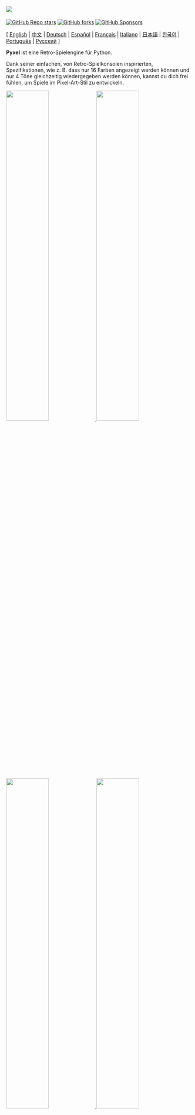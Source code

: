   # <img src="images/pyxel_logo_152x64.png">

[![GitHub Repo stars](https://img.shields.io/github/stars/kitao/pyxel?style=social)](https://github.com/kitao/pyxel)
[![GitHub forks](https://img.shields.io/github/forks/kitao/pyxel?style=social)](https://github.com/kitao/pyxel)
[![GitHub Sponsors](https://img.shields.io/github/sponsors/kitao?label=Sponsor%20me&logo=github%20sponsors&style=social)](https://github.com/sponsors/kitao)

[ [English](../README.md) | [中文](README.cn.md) | [Deutsch](README.de.md) | [Español](README.es.md) | [Français](README.fr.md) | [Italiano](README.it.md) | [日本語](README.ja.md) | [한국어](README.ko.md) | [Português](README.pt.md) | [Русский](README.ru.md) ]

**Pyxel** ist eine Retro-Spielengine für Python.

Dank seiner einfachen, von Retro-Spielkonsolen inspirierten, Spezifikationen, wie z. B. dass nur 16 Farben angezeigt werden können und nur 4 Töne gleichzeitig wiedergegeben werden können, kannst du dich frei fühlen, um Spiele im Pixel-Art-Stil zu entwickeln.

<a href="../pyxel/examples/01_hello_pyxel.py" target="_blank">
<img src="images/01_hello_pyxel.gif" width="48%">
</a>

<a href="../pyxel/examples/02_jump_game.py" target="_blank">
<img src="images/02_jump_game.gif" width="48%">
</a>

<a href="../pyxel/examples/03_draw_api.py" target="_blank">
<img src="images/03_draw_api.gif" width="48%">
</a>

<a href="../pyxel/examples/04_sound_api.py" target="_blank">
<img src="images/04_sound_api.gif" width="48%">
</a>

<a href="images/image_tilemap_editor.gif" target="_blank">
<img src="images/image_tilemap_editor.gif" width="48%">
</a>

<a href="images/sound_music_editor.gif" target="_blank">
<img src="images/sound_music_editor.gif" width="48%">
</a>

Die Spezifikationen von Pyxel beziehen sich auf die genialen [PICO-8](https://www.lexaloffle.com/pico-8.php) und [TIC-80](https://tic.computer/).

Pyxel ist quelloffen und kostenlos zu verwenden. Fang an, ein Retro-Spiel mit Pyxel zu entwickeln!

## Spezifikationen

- Läuft unter Windows, Mac, und Linux
- Programming with Python
- 16 color palette
- 3 Image-Banks in der Größe 256x256
- 256x256 große 8 Tilemaps
- 4 Kanäle mit 64 definierbaren Tönen
- 8 Musikspuren, die beliebige Klänge kombinieren können
- Tastatur-, Maus- und Gamepad-Eingaben
- Bild- und Toneditor

### Farbpalette

<img src="images/05_color_palette.png">

<img src="images/pyxel_palette.png">

## Installationsanleitung

Es gibt zwei Arten von Pyxel, eine Package-Version und eine Standalone-Version.

### Install Packaged Version

Die Package-Version von Pyxel nutzt Pyxel als ein Python Extension Modul.

Empfohlen für diejenigen, die mit der Verwaltung von Python-Paketen mit dem `pip`-Befehl vertraut sind oder die vollwertige Python-Anwendungen entwickeln wollen.

**Windows**

Nach der Installation von [Python3](https://www.python.org/) (Version 3.7 oder höher), führe folgenden Befehl aus:

```sh
pip install -U pyxel
```

**Mac**

Nach der Installation von [Python3](https://www.python.org/) (version 3.7oder höher), führe folgenden Befehl aus:

```sh
pip3 install -U pyxel
```

**Linux**

Nach der Installation des SDL2-Packages (`libsdl2-dev` für Ubuntu), [Python3](https://www.python.org/) (version 3.7 oder höher) und `python3-pip`, führe folgenden Befehl aus:

```sh
sudo pip3 install -U pyxel
```

Wenn das oben genannte nicht funktioniert, versuche Pyxel selber zu kompilieren, indem du die folgenden Schritte befolgst, wofür `cmake` und `rust` installiert werden müssen:

```sh
git clone https://github.com/kitao/pyxel.git
cd pyxel
make clean all
sudo pip3 install .
```

### Installation der Standalone-Version

Die Standalone-Version von Pyxel verwendet Pyxel als eigenständiges Werkzeug, das nicht von Python abhängig ist.

Empfohlen für diejenigen, die einfach mit dem Programmieren beginnen wollen, ohne sich um Python-Einstellungen zu kümmern, oder für diejenigen, die sofort Pyxel-Spiele spielen wollen.

**Windows**

Lade die neueste Version des Windows-Installationsprogramms (`pyxel-[version]-windows-setup.exe`) von der [Download-Seite](https://github.com/kitao/pyxel/releases) herunter.

**Mac**

Nach der Installation von [Homebrew](https://brew.sh/), führe folgenden Befehl aus:

```sh
brew tap kitao/pyxel
brew install pyxel
```

**Linux**

Nach der Installation des SDL2-Packages (`libsdl2-dev` für Ubuntu) und [Homebrew](https://brew.sh/), führe folgenden Befehl aus:

```sh
brew tap kitao/pyxel
brew install pyxel
```

Falls die oben gennanten Schritte nicht funktionieren, versuche die Package-Version selber zu kompilieren.

### Try Pyxel Examples

Nach der Installation von Pyxel kannst du die Beispiele von Pyxel mit dem folgenden Befehl in das aktuelle Verzeichnis kopieren:

```sh
pyxel copy_examples
```

Die zu kopierenden Beispiele lauten wie folgt:

- [01_hello_pyxel.py](../pyxel/examples/01_hello_pyxel.py) - Einfaches Fenster
- [02_jump_game.py](../pyxel/examples/02_jump_game.py) - Spring Spiel mit Pyxel-Ressource-Datei
- [03_draw_api.py](../pyxel/examples/03_draw_api.py) - Demonstration der Zeichen-APIs
- [04_sound_api.py](../pyxel/examples/04_sound_api.py) - Demonstration of Sound-APIs
- [05_color_palette.py](../pyxel/examples/05_color_palette.py) - Farbpalleten Liste
- [06_click_game.py](../pyxel/examples/06_click_game.py) - Maus-Klick-Spiel
- [07_snake.py](../pyxel/examples/07_snake.py) - Snake mit BGM
- [08_triangle_api.py](../pyxel/examples/08_triangle_api.py) - Demonstration of triangle drawing APIs
- [09_shooter.py](../pyxel/examples/09_shooter.py) - Shoot'em up mit Displayübergängen
- [10_platformer.py](../pyxel/examples/10_platformer.py) - Side-Scroller Platform Spiel mit Karte
- [11_offscreen.py](../pyxel/examples/11_offscreen.py) - Offscreen rendering with Image class
- [30SecondsOfDaylight.pyxapp](images/30SecondsOfDaylight.gif) - 1st Pyxel Jam winning game by [Adam](https://twitter.com/helpcomputer0)

Führe eines der Beispiele mit folgendem Befehl aus:

```sh
cd pyxel_examples
pyxel run 01_hello_pyxel.py
pyxel play 30SecondsOfDaylight.pyxapp
```

## Verwendung

### Eine Pyxel-Anwendung erstellen

Nachdem du das Pyxel-Modul in Ihr Python-Skript importiert hast, gib zunächst die Fenstergröße mit der Funktion `init` an und starten dann die Pyxel-Anwendung mit der Funktion `run`.

```python
import pyxel

pyxel.init(160, 120)

def update():
    if pyxel.btnp(pyxel.KEY_Q):
        pyxel.quit()

def draw():
    pyxel.cls(0)
    pyxel.rect(10, 10, 20, 20, 11)

pyxel.run(update, draw)
```

Die Argumente der Funktion `run` sind die `update` Funktion, um jedes Bild zu aktualisieren, und die Funktion `draw`, um den Bildschirm bei Bedarf zu zeichnen.

In einer tatsächlichen Anwendung ist es empfehlenswert, den Pyxel-Code in eine Klasse zu verpacken, wie unten dargestellt:

```python
import pyxel

class App:
    def __init__(self):
        pyxel.init(160, 120)
        self.x = 0
        pyxel.run(self.update, self.draw)

    def update(self):
        self.x = (self.x + 1) % pyxel.width

    def draw(self):
        pyxel.cls(0)
        pyxel.rect(self.x, 0, 8, 8, 9)

App()
```

Es ist auch möglich, einfachen Code zu schreiben, der die Funktionen `show` und `flip` verwendet, um einfache Grafiken und Animationen zu zeichnen.

Die Funktion `show` zeigt das Fenster an und wartet, bis die Taste `Esc` gedrückt wird.

```python
import pyxel

pyxel.init(120, 120)
pyxel.cls(1)
pyxel.circb(60, 60, 40, 7)
pyxel.show()
```

Die Funktion "flip" aktualisiert den Bildschirm einmal.

```python
import pyxel

pyxel.init(120, 80)

while True:
    pyxel.cls(3)
    pyxel.rectb(pyxel.frame_count % 160 - 40, 20, 40, 40, 7)
    pyxel.flip()
```

### Pyxel-Anwendung ausführen

Das erstellte Python-Skript kann mit dem folgenden Befehl ausgeführt werden:

```sh
pyxel run PYTHON_SCRIPT_FILE
```

In der Package-Version kann es wie ein normales Python-Skript ausgeführt werden:

```sh
cd pyxel_examples
python3 PYTHON_SCRIPT_FILE
```

(Für Windows, gib `python` anstatt `python3` ein)

### Shortcuts

Die folgenden Shortcuts können eingegeben werden, während eine Pyxel-Anwendung läuft:

- `Esc`<br>
Schließt die Anwendung
- `Alt(Option)+1`<br>
Speichert einen Screenshot zum Desktop
- `Alt(Option)+2`<br>
Setzt die Startzeit für die Aufnahme des Bildschirmaufzeichnung zurück
- `Alt(Option)+3`<br>
Speichert die Bildschirmaufzeichnung zum Desktop (bis zu 10 Sekunden)
- `Alt(Option)+0`<br>
Umschalten des Leistungsmonitors (fps, Updatezeit und Framezeit)
- `Alt(Option)+Enter`<br>
Fullscreen umschalten

### Wie man eine Ressource erstellt

Der Pyxel Editor kann Bilder und Töne erstellen, die in einer Pyxel-Anwendung verwendet werden.

Starte den Editor mit folgendem Befehl:

```sh
pyxel edit [PYXEL_RESOURCE_FILE]
```

Wenn die angegebene Pyxel-Datei (.pyxres) existiert, wird die Datei geladen, wenn nicht, wird eine neue Datei mit dem angegebenen Namen erstellt. Wenn die Datei nicht angegeben wird, lautet der Name my_resource.pyxres.

Nach dem Start des Pyxel-Editors kann die Datei durch Drag-and-Drop einer anderen Ressourcendatei gewechselt werden. Wenn die Taste ``Strg(Cmd)`` während des Drag-and-Drops gedrückt wird, wird nur der Ressourcentyp (Bild/Tilemap/Sound/Musik), der gerade bearbeitet wird, geladen. Das ermöglicht es, mehrere Ressourcendateien zu einer einzigen zu kombinieren.

Die erstellte Ressourcendatei kann mit der Funktion `load` geladen werden.

Der Pyxel Editor hat die folgenden Bearbeitungsmodi

**Bildeditor:**

Der Modus zum Editieren von Image Banks.

<img src="images/image_editor.gif">

Per Drag-and-Drop einer Bild-Datei (png/gif/jpeg) auf das Bildeditor-Fenster kann das Bild in die aktuell ausgewählte Image-Bank geladen werden.

**Tilemap-Editor:**

Der Modus zum editieren von Tilemaps in welcher Bilder aus der Image Bank in einem Tile-Pattern arrangiert sind.

<img src="images/tilemap_editor.gif">

**Sound-Editor:**

Der Modus um Sounds zu editieren.

<img src="images/sound_editor.gif">

**Musik-Editor:**

Der Modus um Sounds in Wiedergabereihenfolge zu Musik zusammenzufügen.

<img src="images/music_editor.gif">

### Andere Methoden der Ressourcenerstellung

Pyxel-Bilder und Tilemaps können auch mit den folgenden Methoden erstellt werden:

- Erstelle ein Bild aus einer Liste strings mit der `Image.set` Funktion oder der `Tilemap.set` Funktion.
- Lade eine Bild-Datei (png/gif/jpeg) in die Pyxel-Palette mit der `Image.load` Funktion.

Pyxel-Sounds können auch mit der folgenden Methode erstellt werden:

- Erstelle einen Sound aus einem String mit der `Sound.set` Funktion oder der `Music.set` Funktion.

Bitte lesen Sie die API-Referenz für die Verwendung dieser Funktionen.

### Wie man seine Pyxel-Applikation teilen kann

Pyxel unterstützt ein spezielles Dateiformat für das Teilen von Pyxel-Anwendungen (Pyxel application file), das plattformübergreifend funktioniert.

Erstelle die Pyxel-Anwendungsdatei (.pyxapp) mit folgendem Befehl:

```sh
pyxel package APP_ROOT_DIR STARTUP_SCRIPT_FILE
```

Wenn die Anwendung Ressourcen oder zusätzliche Module enthalten soll, legen Sie diese in den Anwendungsordner.

Die erstellte Anwendungsdatei kann mit dem folgenden Befehl ausgeführt werden:

```sh
pyxel play PYXEL_APP_FILE
```

## API-Referenz

### System

- `width`, `height`<br>
Die Breite und Höhe des Fensters

- `frame_count`<br>
Die Anzahl der bereits gezeigten Bilder

- `init(width, height, [title], [fps], [quit_key], [capture_scale], [capture_sec])`<br>
Initialisiere die Bildschirmgröße der Pyxel-Anwendung  (`width`, `height`). Folgenden kann als Option engegeben werden: den Titel des Fensters mit `title`, die Framerate mit `fps`, die Taste zum Beenden des Programms `quit_key`, the scale of the screen capture with `capture_scale`, und die maximale Aufnahmezeit des Bildschirmaufnahmevideos mit `capture_sec`.<br>
z.B. `pyxel.init(160, 120, title="My Pyxel App", fps=60, quit_key=pyxel.KEY_NONE, capture_scale=3, capture_sec=0)`

- `run(update, draw)`<br>
Starte das Pyxel-Programm und rufe die Funktion `update` zum Updaten des Bildschirms und die `draw` Funktion zum anzeigen.

- `show()`<br>
Zeige das Fenster und warte bis die `Esc` Taste gedrückt wird. (Nicht in normalen Anwendungen benutzen)

- `flip()`<br>
Updatet das Fenster ein mal. (Nicht in normalen Anwendungen benutzen)

- `quit()`<br>
Beende das Pyxel-Programm.

### Ressourcen

- `load(filename, [image], [tilemap], [sound], [music])`<br>
Lade die Ressourcen-Datei (.pyxres). Falls ``False`` für den Ressourcentyp angegeben ist (``image/tilemap/sound/music``), wird die Ressource nicht geladen.

### Eingabe
- `mouse_x`, `mouse_y`<br>
Die aktuelle Position der Maus

- `mouse_wheel`<br>
Der aktuelle Wert des Scrollrads

- `btn(key)`<br>
Return `True` falls `key` gedrückt ist, sonst return `False` ([Liste der Schlüsseldefinitionen](../pyxel/__init__.pyi))

- `btnp(key, [hold], [period])`<br>
Return `True` falls `key` gedrückt ist, sonst return `False`. Wenn `hold` und `period` angegeben sind, wird `True` am `period` Bildintervall returned, falls `key` für mehr als `hold` Frames gedrückt ist

- `btnr(key)`<br>
Return `True` falls `key` in dem Frame losgelassen wird, sonst return `False`

- `mouse(visible)`<br>
Falls `visible`  `True` ist, zeige den Mauscursor. Falls `False`, verstecke ihn. Obwohl man den Cursor dann nicht sehen kann, wird seine Position geupdated

### Grafiken

- `colors`<br>
Liste der Anzeigefarben der Palette. Die Anzeigefarbe wird durch einen numerischen 24-Bit-Wert angegeben. Verwende `colors.from_list` und `colors.to_list`, um Python-Listen direkt zuzuweisen und abzurufen.<br>
z.B. `org_colors = pyxel.colors.to_list(); pyxel.colors[15] = 0x112233; pyxel.colors.from_list(org_colors)`

- `image(img)`<br>
Bediene die Image-Bank `img` (0-2). (Siehe die Klasse Image)<br>
z.B. `pyxel.image(0).load(0, 0, "title.png")`

- `tilemap(tm)`<br>
Bediene die Tilemap `tm`(0-7) (siehe die Tilemap class)

- `clip(x, y, w, h)`<br>
Setze den Bildausschnitt von (`x`, `y`) zu Breite `w` und Höhe `h`. Setze den Bildausschnitt zurück zum Follbild mit `clip()`

- `camera(x, y)`<br>
Change the upper left corner coordinates of the screen to (`x`, `y`). Reset the upper left corner coordinates to (`0`, `0`) with `camera()`.

- `pal(col1, col2)`<br>
Ersetze Farbe `col1` mit `col2` beim zeichnen. Mit `pal()` lässt sich die Pallete auf die initiale zurücksetzen

- `cls(col)`<br>
Das Fenster mit der Farbe `col` füllen

- `pget(x, y)`<br>
Erhalte den Pixel an der Position (`x`, `y`).

- `pset(x, y, col)`<br>
Zeichne einen Pixel der Farbe `col` an der Position (`x`, `y`)

- `line(x1, y1, x2, y2, col)`<br>
Zeichne eine Linie der Farbe `col` von (`x1`, `y1`) bis (`x2`, `y2`)

- `rect(x, y, w, h, col)`<br>
Zeichne ein Rechteck der Breite `w`, Höhe `h` und Farbe `col` ausgehend von (`x`, `y`)

- `rectb(x, y, w, h, col)`<br>
Zeichne die Umrisse eines Rechtecks der Breite `w`, Höhe `h` und Farbe `col` ausgehend von (`x`, `y`)

- `circ(x, y, r, col)`<br>
Zeichne einen Kreis mit dem Radius `r` und Farbe `col` an der Stelle (`x`, `y`)

- `circb(x, y, r, col)`<br>
Zeichne die Umrisse eines Kreises mit dem Radius `r` und Farbe `col` an der Stelle (`x`, `y`)

- `tri(x1, y1, x2, y2, x3, y3, col)`<br>
Zeichne ein Dreieck mit den Scheitelpunkten (`x1`, `y1`), (`x2`, `y2`), (`x3`, `y3`) und Farbe `col`

- `trib(x1, y1, x2, y2, x3, y3, col)`<br>
Zeichne die Umrisse eines Dreiecks mit den Scheitelpunkten (`x1`, `y1`), (`x2`, `y2`), (`x3`, `y3`) und Farbe `col`

- `blt(x, y, img, u, v, w, h, [colkey])`<br>
Kopiere eine Region der Größe (`w`, `h`) von (`u`, `v`) des Image Banks `img`(0-2) zur Position (`x`, `y`). Falls `w` und/oder `h` negativ ist, wird der Ausschnitt horizontal und/oder vertical gespiegelt. Falls `colkey` angegeben ist, wird der Auschnitt als transparentes Farbe behandelt

<img src="images/blt_figure.png">

- `bltm(x, y, tm, u, v, w, h, [colkey])`<br>
Copy the region of size (`w`, `h`) from (`u`, `v`) of the tilemap `tm` (0-7) to (`x`, `y`). If negative value is set for `w` and/or `h`, it will reverse horizontally and/or vertically. If `colkey` is specified, treated as transparent color. The size of a tile is 8x8 pixels and is stored in a tilemap as a tuple of `(tile_x, tile_y)`.

<img src="images/bltm_figure.png">

- `text(x, y, s, col)`<br>
Zeichne einen String `s` der Farbe `col` bei (`x`, `y`)

### Audio

- `sound(snd)`<br>
Bediene den Ton `snd`(0-63). (siehe die Sound class).<br>
z.B. `pyxel.sound(0).speed = 60`

- `music(msc)`<br>
Bediene die Musik `msc`(0-7) (siehe die Music class)

- `play_pos(ch)`<br>
Ermittelt die Tonwiedergabeposition des Kanals `ch` (0-3) als Tupel von `(Ton-Nr., Noten-Nr.)`. Gibt `None` zurück, wenn die Wiedergabe gestoppt ist.

- `play(ch, snd, loop=False)`<br>
Spielt den Ton `snd` (0-63) auf Kanal `ch` (0-3). Falls `snd` eine Liste ist, wird es in der Reihenfolge abgespielt. Falls `True` für `loop` angeben ist, wird eine Schleifenwiedergabe durchgeführt.

- `playm(msc, loop=False)`<br>
Spielt die Musik `msc` (0-7). Falls `True` für `loop` angegeben ist, wird eine Schleifenwiedergabe durchgeführt.

- `stop([ch])`<br>
Stoppt die Wiedergabe des angegebenen Kanals `ch` (0-3). `stop()`, um die Wiedergabe aller Kanäle zu stoppen.

- `play_pos(ch)`<br>
Erhalte die Sound-Playback-Position des Kanals `ch`. Die 100's und 1000's zeigen die Soundnummer und die 1's und 10's zeigen die Notennummer. Wenn playback gestoppt ist, return `-1`

### Image Klasse

- `width`, `height`<br>
Die Breite und Höhe des Bildes

- `data`<br>
Die Daten des Bildes (256x256 zweidimensionale list)

- `get(x, y)`<br>
Erhalte die Daten des Bildes an der Position (`x`, `y`)

- `set(x, y, data)`<br>
Setzen des Bildes an (`x`, `y`) durch eine Liste von strings.<br>
z.B. `pyxel.image(0).set(10, 10, ["0123", "4567", "89ab", "cdef"])`

- `load(x, y, filename)`<br>
Lade die Bild-Datei (png/gif/jpeg) at (`x`, `y`).

### Tilemap Klasse

- `width`, `height`<br>
Die Breite und Höhe der Tilemap

- `refimg`<br>
Die von der Tilemap referenzierte Image-Bank (0-2)

- `set(x, y, data)`<br>
Setzen der Tilemap an (`x`, `y`) durch eine Liste von strings.<br>
z.B. `pyxel.tilemap(0).set(0, 0, ["000102", "202122", "a0a1a2", "b0b1b2"])`

- `pget(x, y)`<br>
Gibt die Tile bei (`x`, `y`). Ein Tile ist eine Tuple von `(tile_x, tile_y)`.

- `pset(x, y, tile)`<br>
Zeichne eine `tile` bei (`x`, `y`). Ein Tile ist eine Tuple von `(tile_x, tile_y)`.

### Sound Klasse

- `notes`<br>
Liste der Noten (0-127). Je höher die Zahl, desto höher die Tonhöhe, und bei 33 wird sie zu "A2" (440Hz). Der Rest ist -1.

- `tones`<br>
Liste der Töne (0:Triangle/ 1:Square / 2:Pulse / 3: Noise)

- `volumes`<br>
Liste von Lautstärken (0-7)

- `effects`<br>
Liste von Effekten (0:None / 1:Slide / 2:Vibrato / 3:FadeOut)

- `speed`<br>
Abspielgeschwindigkeit. 1 ist die schnellste, und je größer die Zahl, desto langsamer die Wiedergabegeschwindigkeit. Bei 120 entspricht die Länge einer Note 1 Sekunde.

- `set(notes, tones, volumes, effects, speed)`<br>
Legt Noten, Töne, Lautstärken und Effekte mit einer Zeichenfolge fest. Wenn die Länge der Töne, Lautstärken und Effekte kürzer ist als die der Noten, wird sie von Anfang an wiederholt.

- `set_notes(notes)`<br>
Setzt die Noten mit einem string aus 'CDEFGAB'+'#-'+'0123' oder 'R'. Groß- und Kleinschreibung sowie Leerzeichen werden ignoriert.<br>
z.B. `pyxel.sound(0).set_note("G2B-2D3R RF3F3F3")`

- `set_tones(tones)`<br>
Setzt die Töne mit einem string aus 'TSPN'. Groß- und Kleinschreibung sowie Leerzeichen werden ignoriert.<br>
z.B. `pyxel.sound(0).set_tone("TTSS PPPN")`

- `set_volumes(volumes)`<br>
Setzt die Lautstärke mit einer Zeichenkette aus '01234567'.  Groß- und Kleinschreibung sowie Leerzeichen werden ignoriert.<br>
z.B. `pyxel.sound(0).set_volume("7777 7531")`

- `set_effects(effects)`<br>
Setzt die Effekte mit einer Zeichenkette aus 'NSVF'. Groß- und Kleinschreibung sowie Leerzeichen werden ignoriert.<br>
z.B. `pyxel.sound(0).set_effect("NFNF NVVS")`

### Musik Klasse

- `sequences`<br>
Zweidimensionale Liste von Klängen (0-63), aufgelistet nach der Anzahl der Kanäle

- `set(seq0, seq1, seq2, seq3)`<br>
Setzt die Tonlisten (0-63) für alle Kanäle fest. Wenn eine leere Liste angegeben wird, wird dieser Kanal nicht für die Wiedergabe verwendet.<br>
z.B. `pyxel.music(0).set([0, 1], [2, 3], [4], [])`

### Advanced APIs

Pyxel verfügt über "fortgeschrittene APIs", die in dieser Referenz nicht erwähnt werden, weil sie "Benutzer verwirren können" oder "spezielles Wissen zur Nutzung erfordern".

Wenn du mit deinen Fähigkeiten vertraut bist, versuche [hiermit](../pyxel/__init__.pyi) als Anhaltspunkt erstaunliche Werke zu schaffen!

## Wie du beitragen kannst

### Ein Issue einreichen

Verwende den [Issue Tracker] (https://github.com/kitao/pyxel/issues), um Fehlerberichte und Funktions-/Erweiterungswünsche einzureichen. Vergewissere dich vor dem Einreichen eines neuen Problems, dass es kein ähnliches offenes Problem gibt.

### Manuelles Testen

Jeder, der den Code manuell testet und Fehler oder Verbesserungsvorschläge im [Issue Tracker](https://github.com/kitao/pyxel/issues) meldet, ist herzlich willkommen!

### Pull Request einreichen

Patches/Fixes werden in Form von Pull Requests (PRs) akzeptiert. Stellen Sie sicher, dass das Problem, auf das sich der Pull Request bezieht, im Issue Tracker offen ist.

Bei einem eingereichten Pull-Request wird davon ausgegangen, dass der Veröffentlichung unter der [MIT Lizenz](../LICENSE) zugestimmt wird.

## Weitere Informationen

- [Q&A](https://github.com/kitao/pyxel/wiki/Pyxel-Q&A)
- [User Examples](https://github.com/kitao/pyxel/wiki/Pyxel-User-Examples)
- [Discord Server (English)](https://discord.gg/FC7kUZJ)
- [Discord Server (Japanese - 日本語版)](https://discord.gg/qHA5BCS)

## Lizenz

Pyxel steht unter der [MIT-Lizenz](../LICENSE). Es kann innerhalb proprietärer Software wiederverwendet werden, vorausgesetzt, dass alle Kopien der Software oder ihrer wesentlichen Teile eine Kopie der Bedingungen der MIT-Lizenz und auch einen Copyright-Hinweis enthalten.

## Sponsoren Werben

Pyxel sucht Sponsoren auf GitHub Sponsors. Ziehen Sie in Erwägung, Pyxel für die fortlaufende Wartung und Funktionserweiterungen zu sponsern. Sponsoren können sich über Pyxel als Vorteil beraten. Weitere Informationen finden Sie [hier](https://github.com/sponsors/kitao).

